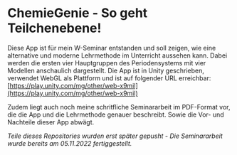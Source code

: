 # ChemieGenie - So geht Teilchenebene!

Diese App ist für mein W-Seminar entstanden und soll zeigen, wie eine alternative und moderne Lehrmethode im Unterricht aussehen kann. Dabei werden die ersten vier Hauptgruppen des Periodensystems mit vier Modellen anschaulich dargestellt. Die App ist in Unity geschrieben, verwendet WebGL als Plattform und ist auf folgender URL erreichbar: [https://play.unity.com/mg/other/web-x9mil](https://play.unity.com/mg/other/web-x9mil)

Zudem liegt auch noch meine schritfliche Seminararbeit im PDF-Format vor, die die App und die Lehrmethode genauer beschreibt. Sowie die Vor- und Nachteile dieser App abwägt.

_Teile dieses Repositories wurden erst später gepusht - Die Seminararbeit wurde bereits am 05.11.2022 fertiggestellt._
